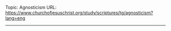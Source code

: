 Topic: Agnosticism
URL: https://www.churchofjesuschrist.org/study/scriptures/tg/agnosticism?lang=eng

---

